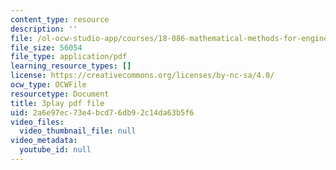 ```yaml
---
content_type: resource
description: ''
file: /ol-ocw-studio-app/courses/18-086-mathematical-methods-for-engineers-ii-spring-2006/2a6e97ec73e4bcd76db92c14da63b5f6_vIydsgrYGIY.pdf
file_size: 56054
file_type: application/pdf
learning_resource_types: []
license: https://creativecommons.org/licenses/by-nc-sa/4.0/
ocw_type: OCWFile
resourcetype: Document
title: 3play pdf file
uid: 2a6e97ec-73e4-bcd7-6db9-2c14da63b5f6
video_files:
  video_thumbnail_file: null
video_metadata:
  youtube_id: null
---
```

